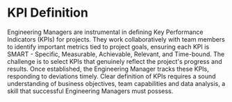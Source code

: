 # KPI Definition

Engineering Managers are instrumental in defining Key Performance Indicators (KPIs) for projects. They work collaboratively with team members to identify important metrics tied to project goals, ensuring each KPI is SMART - Specific, Measurable, Achievable, Relevant, and Time-bound. The challenge is to select KPIs that genuinely reflect the project's progress and results. Once established, the Engineering Manager tracks these KPIs, responding to deviations timely. Clear definition of KPIs requires a sound understanding of business objectives, team capabilities and data analysis, a skill that successful Engineering Managers must possess.